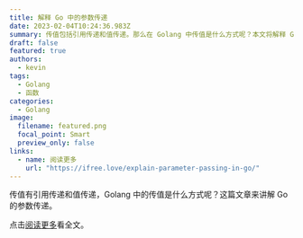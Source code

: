```yaml
---
title: 解释 Go 中的参数传递
date: 2023-02-04T10:24:36.983Z
summary: 传值包括引用传递和值传递。那么在 Golang 中传值是什么方式呢？本文将解释 Go 的参数传递。
draft: false
featured: true
authors:
  - kevin
tags:
  - Golang
  - 函数
categories:
  - Golang
image:
  filename: featured.png
  focal_point: Smart
  preview_only: false
links:
  - name: 阅读更多
    url: "https://ifree.love/explain-parameter-passing-in-go/"
---
```


传值有引用传递和值传递，Golang 中的传值是什么方式呢？这篇文章来讲解 Go 的参数传递。

点击[阅读更多](https://ifree.love/explain-parameter-passing-in-go/)看全文。
